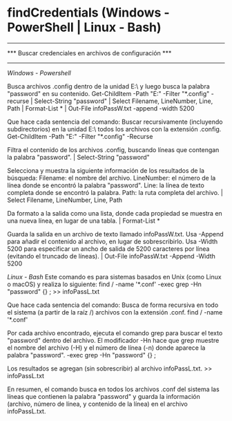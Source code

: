 # findCredentials (Windows - PowerShell | Linux - Bash)

********************************************************
*** Buscar credenciales en archivos de configuración ***
********************************************************

*Windows - Powershell*

Busca archivos .config dentro de la unidad E:\ y luego busca la palabra "password" en su contenido.
 Get-ChildItem -Path "E:\" -Filter "*.config" -recurse | Select-String "password" | Select Filename, LineNumber, Line, Path | Format-List * | Out-File infoPassW.txt -append -width 5200

Que hace cada sentencia del comando:
  Buscar recursivamente (incluyendo subdirectorios) en la unidad E:\ todos los archivos con la extensión .config.
    Get-ChildItem -Path "E:\" -Filter "*.config" -Recurse

  Filtra el contenido de los archivos .config, buscando líneas que contengan la palabra "password".
    | Select-String "password"

  Selecciona y muestra la siguiente información de los resultados de la búsqueda:
    Filename: el nombre del archivo.
    LineNumber: el número de la línea donde se encontró la palabra "password".
    Line: la línea de texto completa donde se encontró la palabra.
    Path: la ruta completa del archivo.
      | Select Filename, LineNumber, Line, Path

  Da formato a la salida como una lista, donde cada propiedad se muestra en una nueva línea, en lugar de una tabla.
    | Format-List *

  Guarda la salida en un archivo de texto llamado infoPassW.txt.
  Usa -Append para añadir el contenido al archivo, en lugar de sobrescribirlo.
  Usa -Width 5200 para especificar un ancho de salida de 5200 caracteres por línea (evitando el truncado de líneas).
    | Out-File infoPassW.txt -Append -Width 5200



*Linux - Bash*
Este comando es para sistemas basados en Unix (como Linux o macOS) y realiza lo siguiente:
 find / -name '*.conf' -exec grep -Hn "password" {} \; >> infoPassL.txt

Que hace cada sentencia del comando:
  Busca de forma recursiva en todo el sistema (a partir de la raíz /) archivos con la extensión .conf.
    find / -name '*.conf'

  Por cada archivo encontrado, ejecuta el comando grep para buscar el texto "password" dentro del archivo. El modificador -Hn hace que grep muestre el nombre del archivo (-H) y el número de línea (-n) donde aparece la palabra "password".
    -exec grep -Hn "password" {} \;

  Los resultados se agregan (sin sobrescribir) al archivo infoPassL.txt.
    >> infoPassL.txt

En resumen, el comando busca en todos los archivos .conf del sistema las líneas que contienen la palabra "password" y guarda la información (archivo, número de línea, y contenido de la línea) en el archivo infoPassL.txt.
